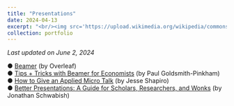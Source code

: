 ```yaml
---
title: "Presentations"
date: 2024-04-13
excerpt: "<br/><img src='https://upload.wikimedia.org/wikipedia/commons/6/68/EnBiblatexBeamer-0.png'>" 
collection: portfolio
---
```


*Last updated on June 2, 2024*

● <a href="https://ja.overleaf.com/learn/latex/Beamer" target="_blank">Beamer</a> (by Overleaf) <br>
● <a href="https://paulgp.github.io/beamer_tips.pdf" target="_blank">Tips + Tricks with Beamer for Economists</a> (by Paul Goldsmith-Pinkham) <br>
● <a href="https://scholar.harvard.edu/files/shapiro/files/applied_micro_slides.pdf" target="_blank">How to Give an Applied Micro Talk</a> (by Jesse Shapiro) <br>
● <a href="https://www.jstor.org/stable/10.7312/schw17520" target="_blank">Better Presentations: A Guide for Scholars, Researchers, and Wonks</a> (by Jonathan Schwabish) 




